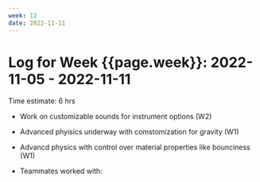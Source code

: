 ```yaml
---
week: 12
date: 2022-11-11
---
```

# Log for Week {{page.week}}: 2022-11-05 - 2022-11-11

Time estimate: 6 hrs
 - Work on customizable sounds for instrument options (W2)
 - Advanced phyisics underway with comstomization for gravity (W1)
 - Advancd physics with control over material properties like bounciness (W1)
  

- Teammates worked with:
 
